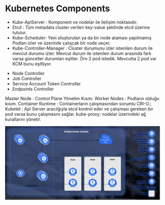 Kubernetes Components
=======
* Kube-ApiServer : Komponent ve nodelar ile iletişim noktasıdır.
* Etcd : Tüm metadata cluster verileri key-value şeklinde etcd üzerine tutulur.
* Kube-Scheduler: Yeni oluşturulan ya da bir node ataması yapılmamış Podları izler ve üzerinde çalışcak bir node seçer.
* Kube-Controller-Manager : Cluster durumunu izler istenilen durum ile mevcut durumu izler. Mevcut durum ile istenilen durum arasında fark varsa günceller durumları eşitler.
Örn 3 pod istedik. Mevcutta 2 pod var KCM bunu eşitliyor.

- Node Controller
- Job Controller
- Service Account Token Controller
- Endpoints Controller


Master Node : Control Plane Yönetim Kısmı.
Worker Nodes : Podların olduğu kısım.
Container Runtime : Containerların çalışmasından sorumlu CRI-O.;
Kubelet : Api Server aracılğıyla etcd kontrol eder ve çalışması gereken bir pod varsa bunu çalışmasını sağlar.
kube-proxy: nodelar üzerindeki ağ kurallarını yönetir.




![Kubernets Components](https://github.com/kubilaycicek/kubenotes/blob/main/images/KubeComponents.png?raw=true "Title")
